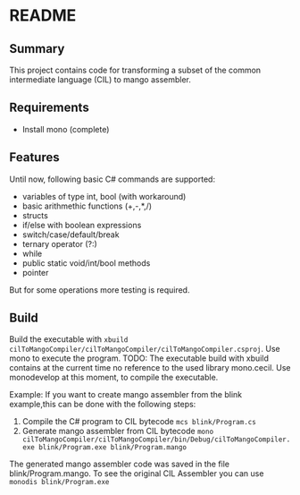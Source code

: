 # README

## Summary
This project contains code for transforming a subset of the common intermediate
language (CIL) to mango assembler.

## Requirements
* Install mono (complete)

## Features
Until now, following basic C# commands are supported:
* variables of type int, bool (with workaround)
* basic arithmethic functions (+,-,*,/)
* structs
* if/else with boolean expressions
* switch/case/default/break
* ternary operator (?:)
* while
* public static void/int/bool methods
* pointer

But for some operations more testing is required.

## Build
Build the executable with
`xbuild cilToMangoCompiler/cilToMangoCompiler/cilToMangoCompiler.csproj`. Use
mono to execute the program. TODO: The executable build with xbuild contains at
the current time no reference to the used library mono.cecil. Use monodevelop at
this moment, to compile the executable.

Example:
If you want to create mango assembler from the blink example,this can
be done with the following steps:

1. Compile the C# program to CIL bytecode
`mcs blink/Program.cs`
2. Generate mango assembler from CIL bytecode
`mono cilToMangoCompiler/cilToMangoCompiler/bin/Debug/cilToMangoCompiler.exe blink/Program.exe blink/Program.mango`

The generated mango assembler code was saved in the file blink/Program.mango.
To see the original CIL Assembler you can use `monodis blink/Program.exe`
